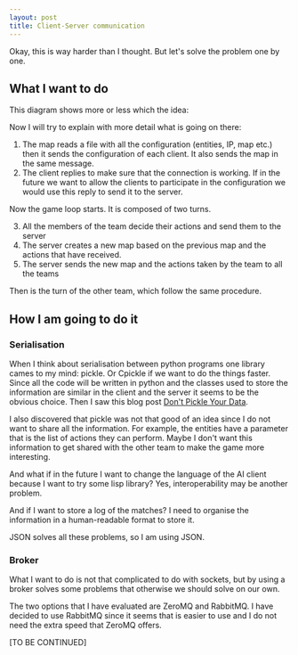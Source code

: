 ```yaml
---
layout: post
title: Client-Server communication
---
```


Okay, this is way harder than I thought. But let's solve the problem one by one.

## What I want to do

This diagram shows more or less which the idea:





Now I will try to explain with more detail what is going on there:

1. The map reads a file with all the configuration (entities, IP, map etc.) then it sends the configuration of each client.  It also sends the map in the same message.
2. The client replies to make sure that the connection is working. If in the future we want to allow the clients to participate in the configuration we would use this reply to send it to the server.

Now the game loop starts. It is composed of two turns.

3. All the members of the team decide their actions and send them to the server
4. The server creates a new map based on the previous map and the actions that have received. 
5. The server sends the new map and the actions taken by the team to all the teams

Then is the turn of the other team, which follow the same procedure.



## How I am going to do it

### Serialisation

When I think about serialisation between python programs one library cames to my mind: pickle. Or Cpickle if we want to do the things faster. Since all the code will be written in python and the classes used to store the information are similar in the client and the server it seems to be the obvious choice. Then I saw this blog post [Don't Pickle Your Data](https://www.benfrederickson.com/dont-pickle-your-data/).

I also discovered that pickle was not that good of an idea since I do not want to share all the information. For example, the entities have a parameter that is the list of actions they can perform. Maybe I don't want this information to get shared with the other team to make the game more interesting.

And what if in the future I want to change the language of the AI client because I want to try some lisp library? Yes, interoperability may be another problem.

And if I want to store a log of the matches? I need to organise the information in a human-readable format to store it. 

JSON solves all these problems, so I am using JSON.

### Broker

What I want to do is not that complicated to do with sockets, but by using a broker solves some problems that otherwise we should solve on our own.

The two options that I have evaluated are ZeroMQ and RabbitMQ. I have decided to use RabbitMQ since it seems that is easier to use and I do not need the extra speed that ZeroMQ offers.



[TO BE CONTINUED]